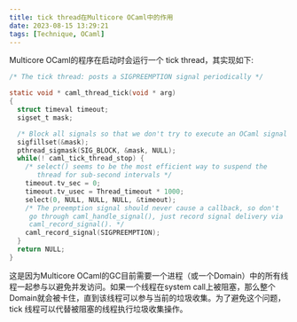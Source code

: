 ```yaml
---
title: tick thread在Multicore OCaml中的作用
date: 2023-08-15 13:29:21
tags: [Technique, OCaml]
---
```


Multicore OCaml的程序在启动时会运行一个 tick thread，其实现如下:

```c
/* The tick thread: posts a SIGPREEMPTION signal periodically */

static void * caml_thread_tick(void * arg)
{
  struct timeval timeout;
  sigset_t mask;

  /* Block all signals so that we don't try to execute an OCaml signal handler*/
  sigfillset(&mask);
  pthread_sigmask(SIG_BLOCK, &mask, NULL);
  while(! caml_tick_thread_stop) {
    /* select() seems to be the most efficient way to suspend the
       thread for sub-second intervals */
    timeout.tv_sec = 0;
    timeout.tv_usec = Thread_timeout * 1000;
    select(0, NULL, NULL, NULL, &timeout);
    /* The preemption signal should never cause a callback, so don't
     go through caml_handle_signal(), just record signal delivery via
     caml_record_signal(). */
    caml_record_signal(SIGPREEMPTION);
  }
  return NULL;
}
```

这是因为Multicore OCaml的GC目前需要一个进程（或一个Domain）中的所有线程一起参与以避免并发访问。如果一个线程在system call上被阻塞，那么整个Domain就会被卡住，直到该线程可以参与当前的垃圾收集。为了避免这个问题，tick 线程可以代替被阻塞的线程执行垃圾收集操作。